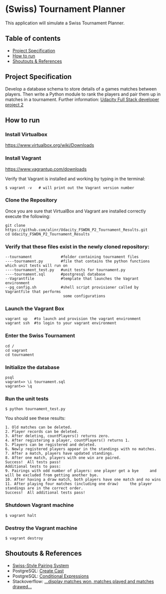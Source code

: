 # (Swiss) Tournament Planner

This application will simulate a Swiss Tournament Planner.

## Table of contents

- [Project Specification](#project-specification)
- [How to run](#how-to-run)
- [Shoutouts & References](#shoutouts-references)

## Project Specification
Develop a database schema to store details of a games matches between players.
Then write a Python module to rank the players and pair them up in matches in a tournament.
Further information: [Udacity Full Stack developer project 2](https://www.udacity.com/course/viewer#!/c-ud197-nd/ )

## How to run

### Install Virtualbox
https://www.virtualbox.org/wiki/Downloads


### Install Vagrant
https://www.vagrantup.com/downloads

Verify that Vagrant is installed and working by typing in the terminal:

	$ vagrant -v   # will print out the Vagrant version number

### Clone the Repository
Once you are sure that VirtualBox and Vagrant are installed correctly execute the following:

	git clone https://github.com/alinr/Udacity_FSWDN_P2_Tournament_Results.git
	cd Udacity_FSWDN_P2_Tournament_Results

### Verify that these files exist in the newly cloned repository:

	--tournament             #folder containing tournament files
	----tournament.py        #file that contains the python functions which unit tests will run on
	----tournament_test.py   #unit tests for tournament.py
	----tournament.sql       #postgresql database
	--Vagrantfile            #template that launches the Vagrant environment
	--pg_config.sh           #shell script provisioner called by Vagrantfile that performs
                              some configurations

### Launch the Vagrant Box

	vagrant up   #to launch and provision the vagrant environment
	vagrant ssh  #to login to your vagrant environment

### Enter the Swiss Tournament

	cd /
	cd vagrant
	cd tournament

### Initialize the database

	psql
	vagrant=> \i tournament.sql
	vagrant=> \q


### Run the unit tests

	$ python tournament_test.py

You should see these results:

	1. Old matches can be deleted.
	2. Player records can be deleted.
	3. After deleting, countPlayers() returns zero.
	4. After registering a player, countPlayers() returns 1.
	5. Players can be registered and deleted.
	6. Newly registered players appear in the standings with no matches.
	7. After a match, players have updated standings.
	8. After one match, players with one win are paired.
	Success!  All tests pass!
	Additional tests to pass:
	9. Pairings with odd number of players: one player get a bye     and will be excluded from getting another bye.
	10. After having a draw match, both players have one match and no wins
	11. After playing four matches (including one draw)     the player standings are in the correct order.
	Success!  All additional tests pass!

### Shutdown Vagrant machine

	$ vagrant halt


### Destroy the Vagrant machine

	$ vagrant destroy


## Shoutouts & References
- [Swiss-Style Pairing System](http://www.wizards.com/dci/downloads/swiss_pairings.pdf)
- PostgreSQL: [Create Cast](http://www.postgresql.org/docs/8.1/static/sql-createcast.html)
- PostgreSQL: [Conditional Expressions](http://www.postgresql.org/docs/8.1/static/functions-conditional.html)
- Stackoverflow: [...display matches won, matches played and matches drawed...](http://stackoverflow.com/questions/31484776/cant-display-matches-won-matches-played-and-matches-drawed-by-each-player)
